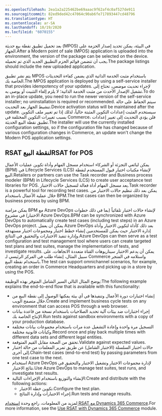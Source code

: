 ```yaml
---
ms.openlocfilehash: 2ea1a2a225462be69aaac9f62af4c0af527de911
ms.sourcegitcommit: 82ed9ded42c47064c90ab6fe717893447cd48796
ms.translationtype: HT
ms.contentlocale: ar-SA
ms.lasthandoff: 10/19/2020
ms.locfileid: "6070155"
---
```

<span data-ttu-id="d1dd0-101">بعد تحميل تطبيق نقطة بيع حديثة (MPOS) في البيئة، يمكن تحديد إصدار الحزمة على الجهاز.</span><span class="sxs-lookup"><span data-stu-id="d1dd0-101">After a Modern point of sale (MPOS) application is uploaded into the environment, the version of the package can be selected on the device.</span></span> <span data-ttu-id="d1dd0-102">يجب أن تتضمن قوائم الحزم التطبيق الجديد الذي تم تحميله.</span><span class="sxs-lookup"><span data-stu-id="d1dd0-102">The package listings should include the new uploaded application.</span></span> 

<span data-ttu-id="d1dd0-103">يتم نشر تطبيق MPOS باستخدام مثبت الخدمة الذاتية الذي يضمن كفاءة التحديثات الخاصة بك.</span><span class="sxs-lookup"><span data-stu-id="d1dd0-103">The MPOS application is deployed by using a self-service installer that provides idempotency of your updates.</span></span> <span data-ttu-id="d1dd0-104">لإجراء تحديث موضعي، تحتاج إلى تشغيل الإصدار الأحدث من مثبت الخدمة الذاتية؛ لا يلزم إلغاء التثبيت أو يوصى به.</span><span class="sxs-lookup"><span data-stu-id="d1dd0-104">To do an in-place update, you need to run the newer version of the self-service installer; no uninstallation is required or recommended.</span></span> <span data-ttu-id="d1dd0-105">سيتم الحفاظ على حالة تنشيط الجهاز بعد التحديث.</span><span class="sxs-lookup"><span data-stu-id="d1dd0-105">Device activation status will be maintained after the update.</span></span> <span data-ttu-id="d1dd0-106">سيستخدم المثبت إعدادات التكوين المثبتة حالياً، لذلك إذا تم تغيير ملف التكوين بسبب تغييرات التكوين المختلفة في Commerce، فلن يؤدي التحديث إلى تغيير إعدادات تطبيق نقطة البيع الحديثة.</span><span class="sxs-lookup"><span data-stu-id="d1dd0-106">The installer will use the currently installed configuration settings, so if the configuration file has changed because of various configuration changes in Commerce, an update won't change the Modern POS application settings.</span></span> 
 
## <a name="rsat-for-pos"></a><span data-ttu-id="d1dd0-107">RSAT لنقطة البيع</span><span class="sxs-lookup"><span data-stu-id="d1dd0-107">RSAT for POS</span></span>
<span data-ttu-id="d1dd0-108">يمكن لبائعي التجزئة أو الشركاء استخدام مسجل المهام وأداة تكوين عمليات الأعمال (BPM) في Lifecycle Services (LCS) لإنشاء مكتبات اختبار قبول المستخدم لنقطة البيع.</span><span class="sxs-lookup"><span data-stu-id="d1dd0-108">Retailers or partners can use the Task recorder and Business process modeler (BPM) in Lifecycle Services (LCS) to create user acceptance test libraries for POS.</span></span> <span data-ttu-id="d1dd0-109">يعد مسجل المهام أداة فعالة لتسجيل حالات الاختبار.</span><span class="sxs-lookup"><span data-stu-id="d1dd0-109">Task recorder is a powerful tool for recording test cases.</span></span> <span data-ttu-id="d1dd0-110">يمكن بعد ذلك تنظيم حالات الاختبار من خلال عملية الأعمال باستخدام BPM.</span><span class="sxs-lookup"><span data-stu-id="d1dd0-110">The test cases can then be organized by business process by using BPM.</span></span> 

<span data-ttu-id="d1dd0-111">يمكن مزامنة BPM مع Azure DevOps لإنشاء حالات اختبار تلقائياً (بما في ذلك خطوات الاختبار) في مشروع Azure DevOps.</span><span class="sxs-lookup"><span data-stu-id="d1dd0-111">BPM can be synchronized with Azure DevOps to automatically create test cases (including test steps) in an Azure DevOps project.</span></span> <span data-ttu-id="d1dd0-112">يمكن أن يعمل Azure DevOps بعد ذلك كأداة لتكوين الاختبار وأداة إدارة الاختبار حيث يمكن للمستخدمين إنشاء خطط اختبار ومجموعات اختبار مستهدفة وإدارة تنفيذ الاختبارات والتحقيق في النتائج.</span><span class="sxs-lookup"><span data-stu-id="d1dd0-112">Azure DevOps can then serve as a test configuration and test management tool where users can create targeted test plans and test suites, manage the implementation of tests, and investigate results.</span></span> <span data-ttu-id="d1dd0-113">يمكن أن يدعم الاختبار سيناريوهات القناة متعددة الاتجاهات، على سبيل المثال، إنشاء طلب في المركز الرئيسي لـ Commerce واستلامه في المتجر باستخدام نقطة البيع.</span><span class="sxs-lookup"><span data-stu-id="d1dd0-113">The test can support omnichannel scenarios, for example, creating an order in Commerce Headquarters and picking up in a store by using the POS.</span></span> 

<span data-ttu-id="d1dd0-114">يوضح المثال التالي السير الشامل المتوفر بهذه الوظيفة:</span><span class="sxs-lookup"><span data-stu-id="d1dd0-114">The following example explains the end-to-end flow that is available with this functionality:</span></span> 

- <span data-ttu-id="d1dd0-115">إنشاء اختبارات دورة الأعمال وتنفيذها في أي بيئة يمكنها الوصول إلى نقطة البيع من خلال متصفح الويب.</span><span class="sxs-lookup"><span data-stu-id="d1dd0-115">Create and implement business cycle tests on any environment that can access POS through a web browser.</span></span> 
- <span data-ttu-id="d1dd0-116">إجراء اختبارات ضد بيئات آلية تحديد الصلاحيات باستخدام نسخة من قاعدة بيانات الإنتاج الخاصة بك.</span><span class="sxs-lookup"><span data-stu-id="d1dd0-116">Run tests against sandbox environments with a copy of your production database.</span></span> 
- <span data-ttu-id="d1dd0-117">التسجيل مرة واحدة وإعادة التشغيل عدة مرات باستخدام مجموعات بيانات مختلفة وكيانات قانونية مختلفة.</span><span class="sxs-lookup"><span data-stu-id="d1dd0-117">Record once and play back multiple times with different data sets and different legal entities.</span></span> 
- <span data-ttu-id="d1dd0-118">تحقق من الصحة مقابل القيم المتوقعة.</span><span class="sxs-lookup"><span data-stu-id="d1dd0-118">Validate against expected values.</span></span> 
- <span data-ttu-id="d1dd0-119">حالات اختبار السلسلة (الاختبار الشامل) عن طريق تمرير المعلمات من حالة اختبار إلى أخرى.</span><span class="sxs-lookup"><span data-stu-id="d1dd0-119">Chain-test cases (end-to-end test) by passing parameters from one test case to the next.</span></span> 
- <span data-ttu-id="d1dd0-120">استخدام Azure DevOps لإدارة مجموعات الاختبار وتشغيل الاختبار والتحقيق في نتائج الاختبار.</span><span class="sxs-lookup"><span data-stu-id="d1dd0-120">Use Azure DevOps to manage test suites, test runs, and investigate test results.</span></span> 
- <span data-ttu-id="d1dd0-121">الإنشاء والتوزيع باستخدام الإجراءات التالية:</span><span class="sxs-lookup"><span data-stu-id="d1dd0-121">Create and distribute with the following actions:</span></span> 
    - <span data-ttu-id="d1dd0-122">تكوين خطة الاختبار.</span><span class="sxs-lookup"><span data-stu-id="d1dd0-122">Configure the test plan.</span></span> 
    - <span data-ttu-id="d1dd0-123">إجراء الاختبارات وإدارة النتائج.</span><span class="sxs-lookup"><span data-stu-id="d1dd0-123">Run tests and manage results.</span></span> 

<span data-ttu-id="d1dd0-124">لمزيد من المعلومات، راجع وحدة [استخدام RSAT مع Dynamics 365 Commerce](https://docs.microsoft.com/learn/modules/use-regression-suite-automation-tool-rsat/?azure-portal=true).</span><span class="sxs-lookup"><span data-stu-id="d1dd0-124">For more information, see the [Use RSAT with Dynamics 365 Commerce](https://docs.microsoft.com/learn/modules/use-regression-suite-automation-tool-rsat/?azure-portal=true) module.</span></span>

